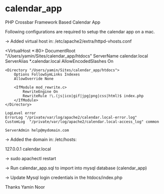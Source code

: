 calendar_app
============

PHP Crossbar Framework Based Calendar App

Following configurations are required to setup the calendar app on a mac.

-> Added virtual host in: /etc/apache2/extra/httpd-vhosts.conf

<VirtualHost *:80>
    DocumentRoot "/Users/yamin/Sites/calendar_app/htdocs"
    ServerName calendar.local
    ServerAlias *.calendar.local
    AllowEncodedSlashes On

    <Directory "/Users/yamin/Sites/calendar_app/htdocs">
        Options FollowSymLinks Indexes
        AllowOverride None

        <IfModule mod_rewrite.c>
            RewriteEngine On
            RewriteRule !\.(js|ico|gif|jpg|png|css|html)$ index.php
        </IfModule>
    </Directory>

    LogLevel error
    ErrorLog "/private/var/log/apache2/calendar.local-error.log"
    CustomLog  "/private/var/log/apache2/calendar.local-access_log" common
        
    ServerAdmin help@mydomain.com
</VirtualHost>

-> Added the domain in: /etc/hosts:

127.0.0.1   calendar.local

-> sudo apachectl restart

-> Run calendar_app.sql to import into mysql database (calendar_app)

-> Update Mysql login credentials in the htdocs/index.php


Thanks
Yamin Noor
